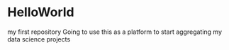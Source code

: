 # HelloWorld
my first repository
Going to use this as a platform to start aggregating my data science projects
